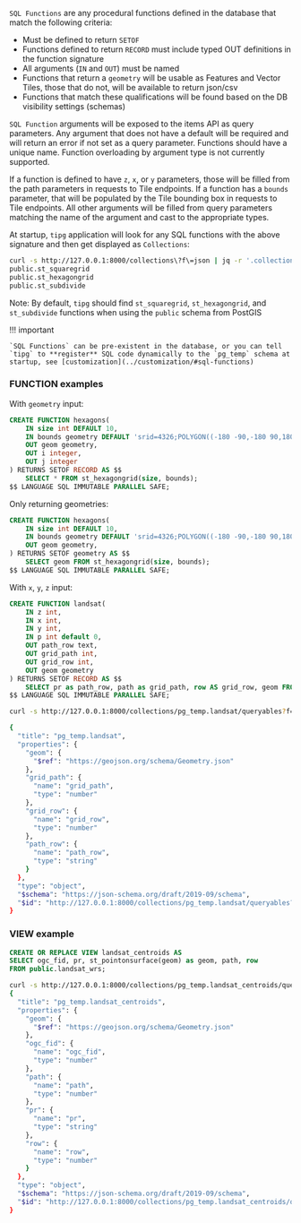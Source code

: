 

`SQL Functions` are any procedural functions defined in the database that match the following criteria:

  - Must be defined to return `SETOF`
  - Functions defined to return `RECORD` must include typed OUT definitions in the function signature
  - All arguments (`IN` and `OUT`) must be named
  - Functions that return a `geometry` will be usable as Features and Vector Tiles, those that do not, will be available to return json/csv
  - Functions that match these qualifications will be found based on the DB visibility settings (schemas)

`SQL Function` arguments will be exposed to the items API as query parameters. Any argument that does not have a default will be required and will return an error if not set as a query parameter. Functions should have a unique name. Function overloading by argument type is not currently supported.

If a function is defined to have `z`, `x`, or `y` parameters, those will be filled from the path parameters in requests to Tile endpoints. If a function has a `bounds` parameter, that will be populated by the Tile bounding box in requests to Tile endpoints. All other arguments will be filled from query parameters matching the name of the argument and cast to the appropriate types.

At startup, `tipg` application will look for any SQL functions with the above signature and then get displayed as `Collections`:

```bash
curl -s http://127.0.0.1:8000/collections\?f\=json | jq -r '.collections[].id' | grep "public.st_"
public.st_squaregrid
public.st_hexagongrid
public.st_subdivide
```

Note: By default, `tipg` should find `st_squaregrid`, `st_hexagongrid`, and `st_subdivide` functions when using the `public` schema from PostGIS

!!! important

    `SQL Functions` can be pre-existent in the database, or you can tell `tipg` to **register** SQL code dynamically to the `pg_temp` schema at startup, see [customization](../customization/#sql-functions)


### FUNCTION examples

With `geometry` input:

```SQL
CREATE FUNCTION hexagons(
    IN size int DEFAULT 10,
    IN bounds geometry DEFAULT 'srid=4326;POLYGON((-180 -90,-180 90,180 90,180 -90,-180 -90))'::geometry,
    OUT geom geometry,
    OUT i integer,
    OUT j integer
) RETURNS SETOF RECORD AS $$
    SELECT * FROM st_hexagongrid(size, bounds);
$$ LANGUAGE SQL IMMUTABLE PARALLEL SAFE;
```

Only returning geometries:

```sql
CREATE FUNCTION hexagons(
    IN size int DEFAULT 10,
    IN bounds geometry DEFAULT 'srid=4326;POLYGON((-180 -90,-180 90,180 90,180 -90,-180 -90))'::geometry,
    OUT geom geometry,
) RETURNS SETOF geometry AS $$
    SELECT geom FROM st_hexagongrid(size, bounds);
$$ LANGUAGE SQL IMMUTABLE PARALLEL SAFE;
```

With `x`, `y`, `z` input:

```sql
CREATE FUNCTION landsat(
    IN z int,
    IN x int,
    IN y int,
    IN p int default 0,
    OUT path_row text,
    OUT grid_path int,
    OUT grid_row int,
    OUT geom geometry
) RETURNS SETOF RECORD AS $$
    SELECT pr as path_row, path as grid_path, row AS grid_row, geom FROM public.landsat_wrs WHERE path = p AND ST_Intersects(geom, ST_Transform(ST_TileEnvelope(z, x, y), 4326));
$$ LANGUAGE SQL IMMUTABLE PARALLEL SAFE;
```

```bash
curl -s http://127.0.0.1:8000/collections/pg_temp.landsat/queryables?f=schemajson | jq

{
  "title": "pg_temp.landsat",
  "properties": {
    "geom": {
      "$ref": "https://geojson.org/schema/Geometry.json"
    },
    "grid_path": {
      "name": "grid_path",
      "type": "number"
    },
    "grid_row": {
      "name": "grid_row",
      "type": "number"
    },
    "path_row": {
      "name": "path_row",
      "type": "string"
    }
  },
  "type": "object",
  "$schema": "https://json-schema.org/draft/2019-09/schema",
  "$id": "http://127.0.0.1:8000/collections/pg_temp.landsat/queryables?f=schemajson"
}
```

### VIEW example

```sql
CREATE OR REPLACE VIEW landsat_centroids AS
SELECT ogc_fid, pr, st_pointonsurface(geom) as geom, path, row
FROM public.landsat_wrs;
```

```bash
curl -s http://127.0.0.1:8000/collections/pg_temp.landsat_centroids/queryables?f=schemajson | jq
{
  "title": "pg_temp.landsat_centroids",
  "properties": {
    "geom": {
      "$ref": "https://geojson.org/schema/Geometry.json"
    },
    "ogc_fid": {
      "name": "ogc_fid",
      "type": "number"
    },
    "path": {
      "name": "path",
      "type": "number"
    },
    "pr": {
      "name": "pr",
      "type": "string"
    },
    "row": {
      "name": "row",
      "type": "number"
    }
  },
  "type": "object",
  "$schema": "https://json-schema.org/draft/2019-09/schema",
  "$id": "http://127.0.0.1:8000/collections/pg_temp.landsat_centroids/queryables?f=schemajson"
}
```
